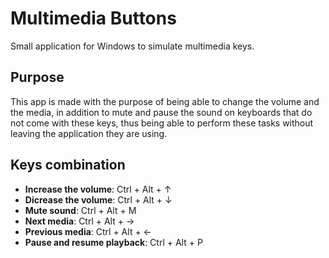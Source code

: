 # Multimedia Buttons
Small application for Windows to simulate multimedia keys.

## Purpose
This app is made with the purpose of being able to change the volume and the media, in addition to mute and pause the sound on keyboards that do not come with these keys, thus being able to perform these tasks without leaving the application they are using.

## Keys combination

* **Increase the volume**: Ctrl + Alt + ↑
* **Dicrease the volume**: Ctrl + Alt + ↓
* **Mute sound**: Ctrl + Alt + M
* **Next media**: Ctrl + Alt + →
* **Previous media**: Ctrl + Alt + ←
* **Pause and resume playback**: Ctrl + Alt + P
